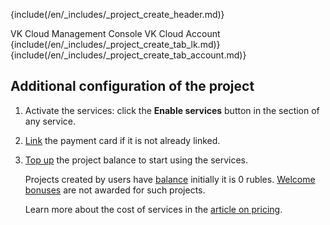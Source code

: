 
{include(/en/_includes/_project_create_header.md)}

<tabs>
<tablist>
<tab>VK Cloud Management Console</tab>
<tab>VK Cloud Account</tab>
</tablist>
<tabpanel>
{include(/en/_includes/_project_create_tab_lk.md)}
</tabpanel>
<tabpanel>
{include(/en/_includes/_project_create_tab_account.md)}
</tabpanel>
</tabs>

## Additional configuration of the project

1. Activate the services: click the **Enable services** button in the section of any service.

1. [Link](../../activation#linking_a_bank_card) the payment card if it is not already linked.

1. [Top up](/en/intro/billing/service-management/payment) the project balance to start using the services.

    Projects created by users have [balance](/en/intro/billing/concepts/balance) initially it is 0 rubles. [Welcome bonuses](/en/intro/billing/concepts/balance) are not awarded for such projects.

   Learn more about the cost of services in the [article on pricing](../../../tariffication).
